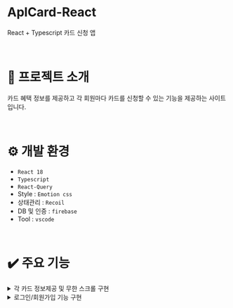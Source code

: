 # AplCard-React
React + Typescript 카드 신청 앱

<br/>

# 📃 프로젝트 소개
카드 혜택 정보를 제공하고 각 회원마다 카드를 신청할 수 있는 기능을 제공하는 사이트입니다.

<br/>

# ⚙️ 개발 환경
- `React 18`
- `Typescript`
- `React-Query`
- Style : `Emotion css`
- 상태관리 : `Recoil`
- DB 및 인증 : `firebase`
- Tool : `vscode`

<br/>

# ✔️ 주요 기능
<details>
	<summary>각 카드 정보제공 및 무한 스크롤 구현</summary>
   <br>
	
   firebase store에 저장된 데이터를 GET 요청으로 가져와 노출합니다. 
	
   <br>	
   <br>
	
   한번 호출당 10개의 데이터를 가져오며 스크롤이 일정 부분 내려갔을 때 다음 10개를 호출합니다.
	
   <br>	
  
   ![이미지1](https://github.com/user-attachments/assets/d7baa1fe-7930-4a1b-8661-1cc7d9f883be)

   firebase store CARD 컬렉션에 들어있는 데이터.

   <br>	

   ![이미지2](https://github.com/user-attachments/assets/64f90408-c1b3-4962-8d52-1cf0387f7da4)

   CARD 컬렉션에 접근하여 데이터를 10개씩 끊어서 가져옵니다. 인자로 받아온 pageParam을 통해서 get요청의 시작지점을 설정할 수 있습니다.

   <br>	

   ```js
const CardList = () => {
  const {
    data,
    hasNextPage = false,
    fetchNextPage,
    isFetching,
  } = useInfiniteQuery(
    ['cards'],
    ({ pageParam }) => {
      return getCards(pageParam) // 카드 데이터를 가져온다.
    },
    {
      getNextPageParam: (snapshot) => {
        return snapshot.lastVisible //맨 마지막 요소 리턴. 이는 pageParam으로 들어간다.
      },
      suspense: true,
    },
  )

  const navigate = useNavigate()

  //page안에 배열 데이터만 가지고 오기
  const cards = flatten(data?.pages.map(({ items }) => items))

  const loadMore = useCallback(() => {
    if (hasNextPage === false || isFetching) {
      //page가 로딩중이거나 다음 페이지가 없으면 그냥 리턴
      return
    }

    fetchNextPage() //다음 페이지 로딩
  }, [fetchNextPage, hasNextPage, isFetching])

  if (data == null) {
    return null
  }

  return (
    <div>
      <InfiniteScroll
        dataLength={cards.length}
        hasMore={hasNextPage}
        loader={<ListRow.Skeleton />}
        next={loadMore}
        scrollThreshold="50px"
        scrollableTarget="App-Wrap"
      >
        <ul>
          {cards?.map((card, index) => {
            return (
              <ListRow
                // left={<div>left</div>}
                contents={
                  <ListRow.Texts
                    title={`${index + 1}위`}
                    subTitle={card.name}
                  />
                }
                right={
                  card.payback != null ? (
                    <Badge label={card.payback}></Badge>
                  ) : null
                }
                withArrow={true}
                key={card.id}
                onClick={() => {
                  navigate(`/card/${card.id}`)
                }}
              />
            )
          })}
        </ul>
      </InfiniteScroll>
    </div>
  )
}

export default CardList
   ```
<br>	

React-Query로 10개씩 데이터를 페칭하고 캐싱하며, useInfiniteQuery를 이용하여 일정 스크롤이 내려오면 다음 10개의 데이터를 불러옵니다.

<br>	

![구현1](https://github.com/user-attachments/assets/c1eb25f7-aeaa-4eaa-96fa-014861470cf6)

구현된 화면.
</details>

<details>
	<summary>로그인/회원가입 기능 구현</summary>
   <br>
	
   firebase auth를 활용하여 로그인 세션 처리와 회원가입 기능을 구현하였습니다.
	
   <br>	
   
   ![이미지3](https://github.com/user-attachments/assets/bab69a6f-9ace-4992-ba92-34c48db2d17f)

   form에 로그인 정보를 입력하면 validate 라이브러리를 활용하여 이메일 유효성과 패스워드 8자리 유효성 검사를 합니다.

   <br>	

   ```js
const Form = ({
  onSubmit,
}: {
  onSubmit: (fromValues: FormValuesProps) => void
}) => {
  const [formValues, setFormValues] = useState<FormValuesProps>({
    email: '',
    password: '',
  })

  //input들이 최초로 포커싱이 된적이 있는지의 상태를 관리하는 state
  const [dirty, setDirty] = useState<Partial<FormValuesProps>>({})

  //포커스가 떨어졌을 때 설정
  const handleBlur = useCallback((e: ChangeEvent<HTMLInputElement>) => {
    setDirty((prevDirty) => ({
      ...prevDirty,
      [e.target.name]: true,
    }))
  }, [])

  //input을 입력할 때 formValues state를 업데이트하는 함수
  const handleFormValues = useCallback((e: ChangeEvent<HTMLInputElement>) => {
    setFormValues((prevFormValues) => ({
      ...prevFormValues,
      [e.target.name]: e.target.value,
    }))
  }, [])

  const errors = useMemo(() => validate(formValues), [formValues])

  const isSubmit = Object.keys(errors).length === 0

  return (
    <Flex direction="column" css={formContainerStyles}>
      <TextField
        label="이메일"
        name="email"
        placeholder="Example@example.com"
        onChange={handleFormValues}
        value={formValues.email}
        onBlur={handleBlur}
        hasError={Boolean(dirty.email) && Boolean(errors.email)} // 객체의 키값이 존재하는지 Boolean값으로 확인
        helpMessage={Boolean(dirty.email) ? errors.email : ''}
      />
      <Spacing size={16} />
      <TextField
        label="패스워드"
        name="password"
        type="password"
        onChange={handleFormValues}
        value={formValues.password}
        onBlur={handleBlur}
        hasError={Boolean(dirty.password) && Boolean(errors.password)}
        helpMessage={Boolean(dirty.password) ? errors.password : ''}
      />

      <Spacing size={16} />

      <Button
        size="medium"
        disabled={isSubmit === false}
        onClick={() => {
          onSubmit(formValues)
        }}
      >
        로그인
      </Button>
      <Spacing size={16} />

      <Link to="/signup" css={linkStyles}>
        <Text typography="t7">아직 계정이 없으신가요?</Text>
      </Link>
    </Flex>
  )
}

const formContainerStyles = css`
  padding: 24px;
`
//유효성 검사 함수
const validate = (formValues: FormValuesProps) => {
  let errors: Partial<FormValuesProps> = {}

  if (validator.isEmail(formValues.email) === false) {
    errors.email = '이메일 형식을 확인해주세요'
  }

  if (formValues.password.length < 8) {
    errors.password = '8자 이상의 비밀번호를 입력하세요'
  }

  return errors
}

const linkStyles = css`
  text-align: center;

  & > span:hover {
    color: ${colors.blue};
  }
`

export default Form
   ```
<br>	

각 from에 입력된 정보를 formValues state에 업데이트합니다. state 데이터를 통해서 firebase에서 제공하는 로그인 함수인 signInWithEmailAndPassword에 이메일과 패스워드를 전닳하여 로그인을 시도합니다.

<br>	

![구현1](https://github.com/user-attachments/assets/c1eb25f7-aeaa-4eaa-96fa-014861470cf6)

구현된 화면.


   
   
</details>
 
  


